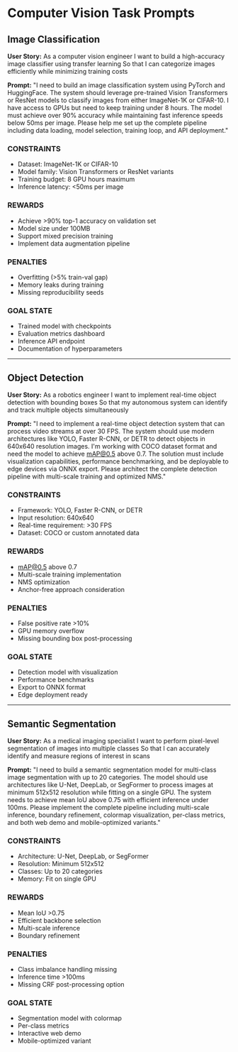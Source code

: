 <!-- Copyright 2025 jxtngx | Apache 2.0 License | https://github.com/jxtngx/claude-code-pytorch -->

# Computer Vision Task Prompts

## Image Classification

**User Story:**
As a computer vision engineer
I want to build a high-accuracy image classifier using transfer learning
So that I can categorize images efficiently while minimizing training costs

**Prompt:**
"I need to build an image classification system using PyTorch and HuggingFace. The system should leverage pre-trained Vision Transformers or ResNet models to classify images from either ImageNet-1K or CIFAR-10. I have access to GPUs but need to keep training under 8 hours. The model must achieve over 90% accuracy while maintaining fast inference speeds below 50ms per image. Please help me set up the complete pipeline including data loading, model selection, training loop, and API deployment."

### CONSTRAINTS
- Dataset: ImageNet-1K or CIFAR-10
- Model family: Vision Transformers or ResNet variants
- Training budget: 8 GPU hours maximum
- Inference latency: <50ms per image

### REWARDS
- Achieve >90% top-1 accuracy on validation set
- Model size under 100MB
- Support mixed precision training
- Implement data augmentation pipeline

### PENALTIES
- Overfitting (>5% train-val gap)
- Memory leaks during training
- Missing reproducibility seeds

### GOAL STATE
- Trained model with checkpoints
- Evaluation metrics dashboard
- Inference API endpoint
- Documentation of hyperparameters

---

## Object Detection

**User Story:**
As a robotics engineer
I want to implement real-time object detection with bounding boxes
So that my autonomous system can identify and track multiple objects simultaneously

**Prompt:**
"I need to implement a real-time object detection system that can process video streams at over 30 FPS. The system should use modern architectures like YOLO, Faster R-CNN, or DETR to detect objects in 640x640 resolution images. I'm working with COCO dataset format and need the model to achieve mAP@0.5 above 0.7. The solution must include visualization capabilities, performance benchmarking, and be deployable to edge devices via ONNX export. Please architect the complete detection pipeline with multi-scale training and optimized NMS."

### CONSTRAINTS
- Framework: YOLO, Faster R-CNN, or DETR
- Input resolution: 640x640
- Real-time requirement: >30 FPS
- Dataset: COCO or custom annotated data

### REWARDS
- mAP@0.5 above 0.7
- Multi-scale training implementation
- NMS optimization
- Anchor-free approach consideration

### PENALTIES
- False positive rate >10%
- GPU memory overflow
- Missing bounding box post-processing

### GOAL STATE
- Detection model with visualization
- Performance benchmarks
- Export to ONNX format
- Edge deployment ready

---

## Semantic Segmentation

**User Story:**
As a medical imaging specialist
I want to perform pixel-level segmentation of images into multiple classes
So that I can accurately identify and measure regions of interest in scans

**Prompt:**
"I need to build a semantic segmentation model for multi-class image segmentation with up to 20 categories. The model should use architectures like U-Net, DeepLab, or SegFormer to process images at minimum 512x512 resolution while fitting on a single GPU. The system needs to achieve mean IoU above 0.75 with efficient inference under 100ms. Please implement the complete pipeline including multi-scale inference, boundary refinement, colormap visualization, per-class metrics, and both web demo and mobile-optimized variants."

### CONSTRAINTS
- Architecture: U-Net, DeepLab, or SegFormer
- Resolution: Minimum 512x512
- Classes: Up to 20 categories
- Memory: Fit on single GPU

### REWARDS
- Mean IoU >0.75
- Efficient backbone selection
- Multi-scale inference
- Boundary refinement

### PENALTIES
- Class imbalance handling missing
- Inference time >100ms
- Missing CRF post-processing option

### GOAL STATE
- Segmentation model with colormap
- Per-class metrics
- Interactive web demo
- Mobile-optimized variant